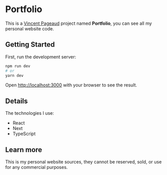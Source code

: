 # Portfolio

This is a [Vincent Pageaud](https://vincentpageaud.com/) project named **Portfolio**, you can see all my personal website code.

## Getting Started

First, run the development server:

```bash
npm run dev
# or
yarn dev
```

Open [http://localhost:3000](http://localhost:3000) with your browser to see the result.

## Details

The technologies I use:

- React
- Next
- TypeScript

## Learn more

This is my personal website sources, they cannot be reserved, sold, or use for any commercial purposes.